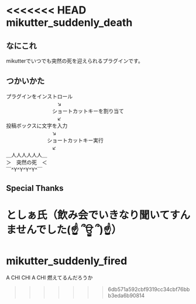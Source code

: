 <<<<<<< HEAD
mikutter_suddenly_death
=====================

なにこれ
---
mikutterでいつでも突然の死を迎えられるプラグインです。

つかいかた
---
プラグインをインストロール  
　　　　　　　　　　↘  
　　　　　　　　　ショートカットキーを割り当て  
　　　　　　　　　　↙  
投稿ボックスに文字を入力  
　　　　　　　　　↘  
　　　　　　　　ショートカットキー実行  
　　　　　　　　　↙  
＿人人人人人人＿  
＞　突然の死　＜  
￣^Y^Y^Y^Y^￣  

Special Thanks
---
としぁ氏（飲み会でいきなり聞いてすんませんでした(☝ ՞ਊ ՞)☝）
=======
# mikutter_suddenly_fired
A CHI CHI A CHI 燃えてるんだろうか
>>>>>>> 6db571a592cbf9319cc34cbf76bbb3eda6b90814
